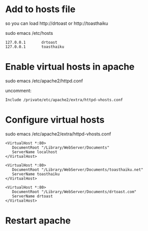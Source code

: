 # Add to hosts file

so you can load http://drtoast or http://toasthaiku

sudo emacs /etc/hosts

    127.0.0.1       drtoast
    127.0.0.1       toasthaiku

# Enable virtual hosts in apache

sudo emacs /etc/apache2/httpd.conf

uncomment:

    Include /private/etc/apache2/extra/httpd-vhosts.conf

# Configure virtual hosts

sudo emacs /etc/apache2/extra/httpd-vhosts.conf

    <VirtualHost *:80>
       DocumentRoot "/Library/WebServer/Documents"
       ServerName localhost
    </VirtualHost>
    
    <VirtualHost *:80>
       DocumentRoot "/Library/WebServer/Documents/toasthaiku.net"
       ServerName toasthaiku
    </VirtualHost>
    
    <VirtualHost *:80>
       DocumentRoot "/Library/WebServer/Documents/drtoast.com"
       ServerName drtoast
    </VirtualHost>

# Restart apache


